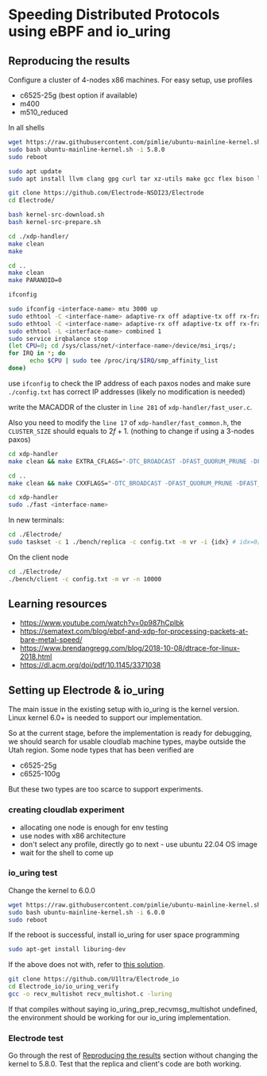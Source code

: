 # Speeding Distributed Protocols using eBPF and io_uring

## Reproducing the results

Configure a cluster of 4-nodes x86 machines. For easy setup, use profiles
- c6525-25g (best option if available)
- m400
- m510_reduced

In all shells
```bash
wget https://raw.githubusercontent.com/pimlie/ubuntu-mainline-kernel.sh/master/ubuntu-mainline-kernel.sh
sudo bash ubuntu-mainline-kernel.sh -i 5.8.0
sudo reboot

sudo apt update
sudo apt install llvm clang gpg curl tar xz-utils make gcc flex bison libssl-dev libelf-dev protobuf-compiler pkg-config libunwind-dev libssl-dev libprotobuf-dev libevent-dev libgtest-dev

git clone https://github.com/Electrode-NSDI23/Electrode
cd Electrode/

bash kernel-src-download.sh
bash kernel-src-prepare.sh

cd ./xdp-handler/
make clean
make

cd ..
make clean
make PARANOID=0

ifconfig
```

```bash
sudo ifconfig <interface-name> mtu 3000 up
sudo ethtool -C <interface-name> adaptive-rx off adaptive-tx off rx-frames 1 rx-usecs 0  tx-frames 1 tx-usecs 0
sudo ethtool -C <interface-name> adaptive-rx off adaptive-tx off rx-frames 1 rx-usecs 0  tx-frames 1 tx-usecs 0
sudo ethtool -L <interface-name> combined 1
sudo service irqbalance stop
(let CPU=0; cd /sys/class/net/<interface-name>/device/msi_irqs/;
for IRQ in *; do
      echo $CPU | sudo tee /proc/irq/$IRQ/smp_affinity_list
done)
```

use `ifconfig` to check the IP address of each paxos nodes and make sure `./config.txt` has correct IP addresses (likely no modification is needed)

write the MACADDR of the cluster in ```line 281``` of ```xdp-handler/fast_user.c```. 

Also you need to modify the ```line 17``` of `xdp-handler/fast_common.h`, the `CLUSTER_SIZE` should equals to $2f + 1$. (nothing to change if using a 3-nodes paxos)

```bash
cd xdp-handler
make clean && make EXTRA_CFLAGS="-DTC_BROADCAST -DFAST_QUORUM_PRUNE -DFAST_REPLY"

cd ..
make clean && make CXXFLAGS="-DTC_BROADCAST -DFAST_QUORUM_PRUNE -DFAST_REPLY"

cd xdp-handler
sudo ./fast <interface-name>
```

In new terminals:

```bash
cd ./Electrode/
sudo taskset -c 1 ./bench/replica -c config.txt -m vr -i {idx} # idx=0/1/2 when f=1
```

On the client node
```bash
cd ./Electrode/
./bench/client -c config.txt -m vr -n 10000
```

## Learning resources
- https://www.youtube.com/watch?v=0p987hCplbk
- https://sematext.com/blog/ebpf-and-xdp-for-processing-packets-at-bare-metal-speed/
- https://www.brendangregg.com/blog/2018-10-08/dtrace-for-linux-2018.html
- https://dl.acm.org/doi/pdf/10.1145/3371038

## Setting up Electrode & io_uring
The main issue in the existing setup with io_uring is the kernel version. Linux kernel 6.0+ is needed to support our implementation.

So at the current stage, before the implementation is ready for debugging, we should search for usable cloudlab machine types, maybe outside the Utah region. Some node types that has been verified are

- c6525-25g
- c6525-100g

But these two types are too scarce to support experiments.

### creating cloudlab experiment
- allocating one node is enough for env testing
- use nodes with x86 architecture
- don't select any profile, directly go to next
      - use ubuntu 22.04 OS image
- wait for the shell to come up

### io_uring test
Change the kernel to 6.0.0

```bash
wget https://raw.githubusercontent.com/pimlie/ubuntu-mainline-kernel.sh/master/ubuntu-mainline-kernel.sh
sudo bash ubuntu-mainline-kernel.sh -i 6.0.0
sudo reboot
```

If the reboot is successful, install io_uring for user space programming
```bash
sudo apt-get install liburing-dev
```

If the above does not with, refer to [this solution](https://askubuntu.com/questions/1378948/availability-of-liburing-in-ubuntu-20-04).


```bash
git clone https://github.com/U1ltra/Electrode_io
cd Electrode_io/io_uring_verify
gcc -o recv_multishot recv_multishot.c -luring
```

If that compiles without saying io_uring_prep_recvmsg_multishot undefined, the environment should be working for our io_uring implementation.

### Electrode test
Go through the rest of [Reproducing the results](#reproducing-the-results) section without changing the kernel to 5.8.0. Test that the replica and client's code are both working.

